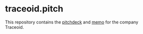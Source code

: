 # traceoid.pitch

This repository contains the [pitchdeck](pitchdeck.pdf) and [memo](memo.pdf) for the company Traceoid.